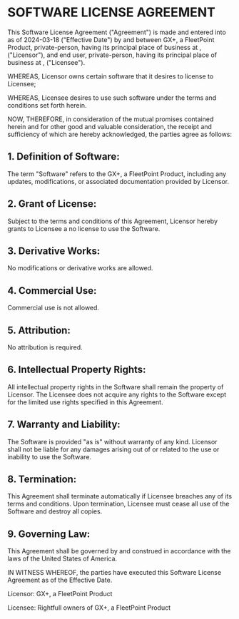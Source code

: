 # SOFTWARE LICENSE AGREEMENT

This Software License Agreement ("Agreement") is made and entered into as of 2024-03-18 ("Effective Date") by and between GX+, a FleetPoint Product, private-person, having its principal place of business at , ("Licensor"), and end user, private-person, having its principal place of business at , ("Licensee").

WHEREAS, Licensor owns certain software that it desires to license to Licensee;

WHEREAS, Licensee desires to use such software under the terms and conditions set forth herein.

NOW, THEREFORE, in consideration of the mutual promises contained herein and for other good and valuable consideration, the receipt and sufficiency of which are hereby acknowledged, the parties agree as follows:

## 1. Definition of Software:

The term "Software" refers to the GX+, a FleetPoint Product, including any updates, modifications, or associated documentation provided by Licensor.

## 2. Grant of License:

Subject to the terms and conditions of this Agreement, Licensor hereby grants to Licensee a no license to use the Software.

## 3. Derivative Works:

No modifications or derivative works are allowed.

## 4. Commercial Use:

Commercial use is not allowed.

## 5. Attribution:

No attribution is required.

## 6. Intellectual Property Rights:

All intellectual property rights in the Software shall remain the property of Licensor. The Licensee does not acquire any rights to the Software except for the limited use rights specified in this Agreement.

## 7. Warranty and Liability:

The Software is provided "as is" without warranty of any kind. Licensor shall not be liable for any damages arising out of or related to the use or inability to use the Software.

## 8. Termination:

This Agreement shall terminate automatically if Licensee breaches any of its terms and conditions. Upon termination, Licensee must cease all use of the Software and destroy all copies.

## 9. Governing Law:

This Agreement shall be governed by and construed in accordance with the laws of the United States of America.

IN WITNESS WHEREOF, the parties have executed this Software License Agreement as of the Effective Date.

Licensor: GX+, a FleetPoint Product

Licensee: Rightfull owners of GX+, a FleetPoint Product
